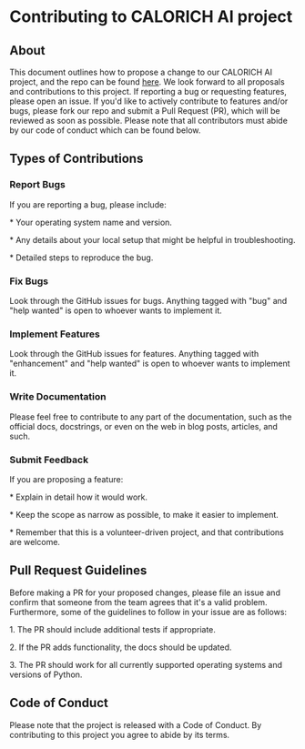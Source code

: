 # Contributing to CALORICH AI project

## About

This document outlines how to propose a change to our CALORICH AI project, and the repo can be found [here](https://github.com/TRIUMF-MDS-Capstone2023/project/tree/main). We look forward to all proposals and contributions to this project. If reporting a bug or requesting features, please open an issue. If you'd like to actively contribute to features and/or bugs, please fork our repo and submit a Pull Request (PR), which will be reviewed as soon as possible. Please note that all contributors must abide by our code of conduct which can be found below.

## Types of Contributions

### Report Bugs

If you are reporting a bug, please include:

\* Your operating system name and version.

\* Any details about your local setup that might be helpful in troubleshooting.

\* Detailed steps to reproduce the bug.

### Fix Bugs

Look through the GitHub issues for bugs. Anything tagged with "bug" and "help wanted" is open to whoever wants to implement it.

### Implement Features

Look through the GitHub issues for features. Anything tagged with "enhancement" and "help wanted" is open to whoever wants to implement it.

### Write Documentation

Please feel free to contribute to any part of the documentation, such as the official docs, docstrings, or even on the web in blog posts, articles, and such.

### Submit Feedback

If you are proposing a feature:

\* Explain in detail how it would work.

\* Keep the scope as narrow as possible, to make it easier to implement.

\* Remember that this is a volunteer-driven project, and that contributions are welcome.

## Pull Request Guidelines

Before making a PR for your proposed changes, please file an issue and confirm that someone from the team agrees that it's a valid problem. Furthermore, some of the guidelines to follow in your issue are as follows:

1\. The PR should include additional tests if appropriate.

2\. If the PR adds functionality, the docs should be updated.

3\. The PR should work for all currently supported operating systems and versions of Python.

## Code of Conduct

Please note that the project is released with a Code of Conduct. By contributing to this project you agree to abide by its terms.
